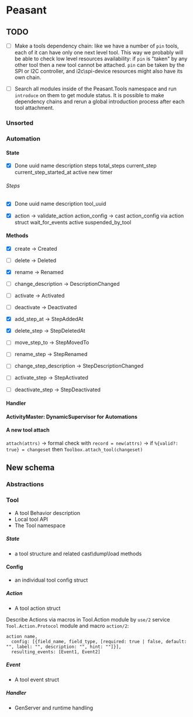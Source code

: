 # Peasant

## TODO

- [ ] Make a tools dependency chain: like we have a number of `pin` tools, each of it can have only one next level tool. This way we probably will be able to check low level resources availability: if `pin` is "taken" by any other tool then a new tool cannot be attached. `pin` can be taken by the SPI or I2C controller, and i2c\spi-device resources might also have its own chain.
- [ ] Search all modules inside of the Peasant.Tools namespace and run `introduce` on them to get module status. It is possible to make dependency chains and rerun a global introduction process after each tool attachment.



### Unsorted

### Automation

#### State
- [X] Done
uuid
name
description
steps
total_steps
current_step
current_step_started_at
active
new
timer

###### Steps
- [X] Done
uuid
name
description
tool_uuid
- [X] action -> validate_action
action_config -> cast action_config via action struct
wait_for_events
active
suspended_by_tool


#### Methods
- [X] create -> Created
- [ ] delete -> Deleted
- [X] rename -> Renamed
- [ ] change_description -> DescriptionChanged
- [ ] activate -> Activated
- [ ] deactivate -> Deactivated

- [X] add_step_at -> StepAddedAt
- [X] delete_step -> StepDeletedAt
- [ ] move_step_to -> StepMovedTo
- [ ] rename_step -> StepRenamed
- [ ] change_step_description -> StepDescriptionChanged
- [ ] activate_step -> StepActivated
- [ ] deactivate_step -> StepDeactivated

#### Handler

#### ActivityMaster: DynamicSupervisor for Automations

#### A new tool attach
`attach(attrs)` ->
formal check with `record = new(attrs)` ->
if `%{valid?: true} = changeset` then `Toolbox.attach_tool(changeset)`


## New schema

### Abstractions

### Tool
- A tool Behavior description
- Local tool API
- The Tool namespace

##### State
- a tool structure and related cast\dump\load methods

#### Config
- an individual tool config struct

##### Action
- A tool action struct

Describe Actions via macros in Tool.Action module by `use/2` service `Tool.Action.Protocol` module and macro `action/2`:
```
action name, 
  config: [{field_name, field_type, [required: true | false, default: "", label: "", description: "", hint: ""]}],
  resulting_events: [Event1, Event2]
```

##### Event
- A tool event struct

##### Handler
- GenServer and runtime handling